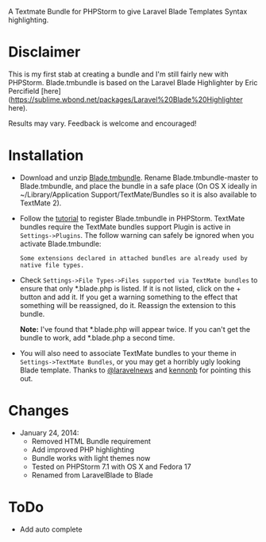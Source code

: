 A Textmate Bundle for PHPStorm to give Laravel Blade Templates Syntax highlighting.

Disclaimer
==========

This is my first stab at creating a bundle and I'm still fairly new with PHPStorm. Blade.tmbundle is based on the Laravel Blade Highlighter by Eric Percifield [here](https://sublime.wbond.net/packages/Laravel%20Blade%20Highlighter here).

Results may vary. Feedback is welcome and encouraged!

Installation
============
* Download and unzip [Blade.tmbundle](https://github.com/outofcontrol/Blade.tmbundle/archive/master.zip). Rename Blade.tmbundle-master to Blade.tmbundle, and place the bundle in a safe place (On OS X ideally in ~/Library/Application Support/TextMate/Bundles so it is also available to TextMate 2).

* Follow the [tutorial](http://confluence.jetbrains.com/display/PhpStorm/TextMate+Bundles+in+PhpStorm) to register Blade.tmbundle in PHPStorm. TextMate bundles require the TextMate bundles support Plugin is active in `Settings->Plugins`. The follow warning can safely be ignored when you activate Blade.tmbundle:

  `Some extensions declared in attached bundles are already used by native file types.`

* Check `Settings->File Types->Files supported via TextMate bundles` to ensure that only *.blade.php is listed. If it is not listed, click on the + button and add it. If you get a warning something to the effect that something will be reassigned, do it. Reassign the extension to this bundle. 

  **Note:** I've found that *.blade.php will appear twice. If you can't get the bundle to work, add *.blade.php a second time.

* You will also need to associate TextMate bundles to your theme in `Settings->TextMate Bundles`, or you may get a horribly ugly looking Blade template. Thanks to [@laravelnews](http://laravel-news.com) and [kennonb](https://github.com/kennonb) for pointing this out.

Changes
=======
* January 24, 2014: 
  - Removed HTML Bundle requirement
  - Add improved PHP highlighting
  - Bundle works with light themes now
  - Tested on PHPStorm 7.1 with OS X and Fedora 17
  - Renamed from LaravelBlade to Blade

ToDo
====
* Add auto complete
